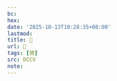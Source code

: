 ```yaml
---
bc:
hex:
date: '2025-10-13T10:28:35+08:00'
lastmod:
title: 􃢃
url: 􃢃
tags: [㔃]
src: DCCV
note:
---
```

